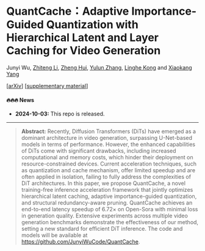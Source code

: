 # QuantCache：Adaptive Importance-Guided Quantization with Hierarchical Latent and Layer Caching for Video Generation

Junyi Wu, [Zhiteng Li](https://zhitengli.github.io), [Zheng Hui](https://zheng222.github.io/), [Yulun Zhang](http://yulunzhang.com/), [Linghe Kong](https://www.cs.sjtu.edu.cn/~linghe.kong/) and [Xiaokang Yang](https://scholar.google.com/citations?user=yDEavdMAAAAJ)

[[arXiv](
)] [[supplementary material]()]




#### 🔥🔥🔥 News

- **2024-10-03:** This repo is released.

---

> **Abstract:** Recently, Diffusion Transformers (DiTs) have emerged as a dominant architecture in video generation, surpassing U-Net-based models in terms of performance. However, the enhanced capabilities of DiTs come with significant drawbacks, including increased computational and memory costs, which hinder their deployment on resource-constrained devices. Current acceleration techniques, such as quantization and cache mechanism, offer limited speedup and are often applied in isolation, failing to fully address the complexities of DiT architectures. In this paper, we propose QuantCache, a novel training-free inference acceleration framework that jointly optimizes hierarchical latent caching, adaptive importance-guided quantization, and structural redundancy-aware pruning. QuantCache achieves an end-to-end latency speedup of 6.72× on Open-Sora with minimal loss in generation quality. Extensive experiments across multiple video generation benchmarks demonstrate the effectiveness of our method, setting a new standard for efficient DiT inference. The code and models will be available at https://github.com/JunyiWuCode/QuantCache.
